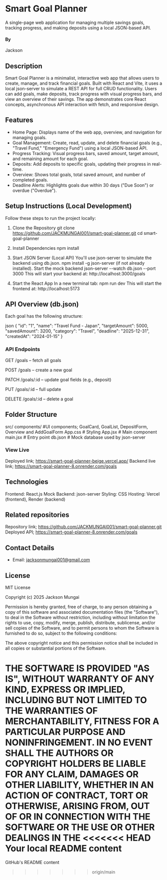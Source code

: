 
# Smart Goal Planner

A single-page web application for managing multiple savings goals, tracking progress, and making deposits using a local JSON-based API.

#### By 

Jackson

## Description

Smart Goal Planner is a minimalist, interactive web app that allows users to create, manage, and track financial goals. Built with React and Vite, it uses a local json-server to simulate a REST API for full CRUD functionality. Users can add goals, make deposits, track progress with visual progress bars, and view an overview of their savings. The app demonstrates core React concepts, asynchronous API interaction with fetch, and responsive design.


## Features

- Home Page: Displays name of the web app, overview, and navigation for managing goals.
- Goal Management: Create, read, update, and delete financial goals (e.g., "Travel Fund," "Emergency Fund") using a local JSON-based API.
- Progress Tracking: Visual progress bars, saved amount, target amount, and remaining amount for each goal.
- Deposits: Add deposits to specific goals, updating their progress in real-time.
- Overview: Shows total goals, total saved amount, and number of completed goals.
- Deadline Alerts: Highlights goals due within 30 days ("Due Soon") or overdue ("Overdue").

## Setup Instructions (Local Development)
Follow these steps to run the project locally:

1. Clone the Repository
git clone https://github.com/JACKMUNGAI001/smart-goal-planner.git
cd smart-goal-planner

2. Install Dependencies
npm install

3. Start JSON Server (Local API)
You'll use json-server to simulate the backend using db.json.
npm install -g json-server (if not already installed).
Start the mock backend json-server --watch db.json --port 3000
This will start your backend at:
http://localhost:3000/goals

4. Start the React App
In a new terminal tab:
npm run dev
This will start the frontend at:
http://localhost:5173

## API Overview (db.json)
Each goal has the following structure:

json
{
  "id": "1",
  "name": "Travel Fund - Japan",
  "targetAmount": 5000,
  "savedAmount": 3200,
  "category": "Travel",
  "deadline": "2025-12-31",
  "createdAt": "2024-01-15"
}

### API Endpoints

GET /goals – fetch all goals

POST /goals – create a new goal

PATCH /goals/:id – update goal fields (e.g., deposit)

PUT /goals/:id – full update

DELETE /goals/:id – delete a goal

## Folder Structure

src/
components/         #UI components; GoalCard, GoalList, DepositForm, Overview and AddGoalForm
App.css             # Styling
App.jsx             # Main component
main.jsx            # Entry point
db.json             # Mock database used by json-server


### View Live 

Deployed link; https://smart-goal-planner-beige.vercel.app/
Backend live link; https://smart-goal-planner-8.onrender.com/goals

## Technologies 

Frontend: React.js
Mock Backend: json-server
Styling: CSS
Hosting: Vercel (frontend), Render (backend)

## Related repositories 

Repository link; https://github.com/JACKMUNGAI001/smart-goal-planner.git
Deployed API; https://smart-goal-planner-8.onrender.com/goals


## Contact Details

- Email: <jacksonmungai001@gmail.com>

## License

MIT License

Copyright (c) 2025 Jackson Mungai

Permission is hereby granted, free of charge, to any person obtaining a copy
of this software and associated documentation files (the "Software"), to deal
in the Software without restriction, including without limitation the rights
to use, copy, modify, merge, publish, distribute, sublicense, and/or sell
copies of the Software, and to permit persons to whom the Software is
furnished to do so, subject to the following conditions:

The above copyright notice and this permission notice shall be included in all
copies or substantial portions of the Software.

THE SOFTWARE IS PROVIDED "AS IS", WITHOUT WARRANTY OF ANY KIND, EXPRESS OR
IMPLIED, INCLUDING BUT NOT LIMITED TO THE WARRANTIES OF MERCHANTABILITY,
FITNESS FOR A PARTICULAR PURPOSE AND NONINFRINGEMENT. IN NO EVENT SHALL THE
AUTHORS OR COPYRIGHT HOLDERS BE LIABLE FOR ANY CLAIM, DAMAGES OR OTHER
LIABILITY, WHETHER IN AN ACTION OF CONTRACT, TORT OR OTHERWISE, ARISING FROM,
OUT OF OR IN CONNECTION WITH THE SOFTWARE OR THE USE OR OTHER DEALINGS IN THE
<<<<<<< HEAD
Your local README content
=======
GitHub's README content
>>>>>>> origin/main
